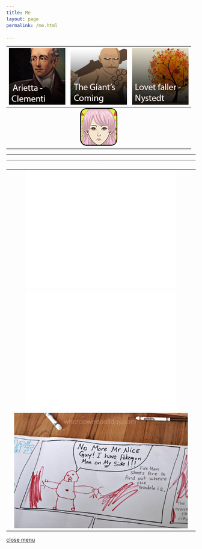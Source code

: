```yaml
---
title: Me
layout: page
permalink: /me.html

---
```


[![Arietta group](https://raw.githubusercontent.com/Stuartbriner/portland/gh-pages/images/Ariettaimage.png)](G1_A1_pathway2.html) | [![Giant's coming group](https://raw.githubusercontent.com/Stuartbriner/portland/gh-pages/images/Thegiantscominggroup.png)](G1_C1.html) | [![Lovet faller group](https://raw.githubusercontent.com/Stuartbriner/portland/gh-pages/images/Lovetfallerimage.png)](G1_B2_pathway2.html)
:-----------: | :-----------: | :-----------:  
 ![pixel](https://raw.githubusercontent.com/Stuartbriner/portland/gh-pages/images/apixel.png)|[![Menulogo](https://raw.githubusercontent.com/Stuartbriner/portland/gh-pages/images/avatar.png)](me.html)| ![pixel](https://raw.githubusercontent.com/Stuartbriner/portland/gh-pages/images/apixel.png)
 ***
  
 ![pixel](https://raw.githubusercontent.com/Stuartbriner/portland/gh-pages/images/apixel.png) | ![pixel](https://raw.githubusercontent.com/Stuartbriner/portland/gh-pages/images/apixel.png) | ![pixel](https://raw.githubusercontent.com/Stuartbriner/portland/gh-pages/images/apixel.png)
 :----------- | :-----------: | -----------:
![pixel](https://raw.githubusercontent.com/Stuartbriner/portland/gh-pages/images/apixel.png)       | <iframe width="400" height="315" src="//www.youtube.com/embed/n14n2ukstSQ?controls=0&amp;showinfo=0" frameborder="0" allowfullscreen></iframe>       | ![pixel](https://raw.githubusercontent.com/Stuartbriner/portland/gh-pages/images/apixel.png)
![pixel](https://raw.githubusercontent.com/Stuartbriner/portland/gh-pages/images/apixel.png)       |<iframe width="400" height="315" src="//www.youtube.com/embed/eB4PenlkCxQ?controls=0&amp;showinfo=0" frameborder="0" allowfullscreen></iframe>      | ![pixel](https://raw.githubusercontent.com/Stuartbriner/portland/gh-pages/images/apixel.png)
![pixel](https://raw.githubusercontent.com/Stuartbriner/portland/gh-pages/images/apixel.png)        |![pixel](https://raw.githubusercontent.com/Stuartbriner/portland/gh-pages/images/comic.jpg)     | ![pixel](https://raw.githubusercontent.com/Stuartbriner/portland/gh-pages/images/apixel.png)
 







[close menu](G1_A1_pathway2.html)


